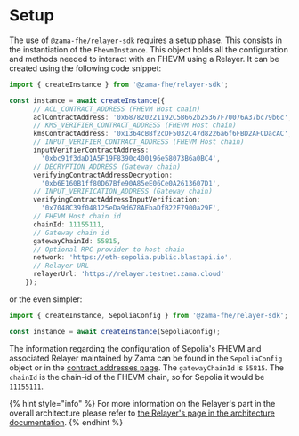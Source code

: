 # Setup

The use of `@zama-fhe/relayer-sdk` requires a setup phase.
This consists in the instantiation of the `FhevmInstance`.
This object holds all the configuration and methods needed to interact with an FHEVM using a Relayer.
It can be created using the following code snippet:

```ts
import { createInstance } from '@zama-fhe/relayer-sdk';

const instance = await createInstance({
      // ACL_CONTRACT_ADDRESS (FHEVM Host chain)
      aclContractAddress: '0x687820221192C5B662b25367F70076A37bc79b6c',
      // KMS_VERIFIER_CONTRACT_ADDRESS (FHEVM Host chain)
      kmsContractAddress: '0x1364cBBf2cDF5032C47d8226a6f6FBD2AFCDacAC',
      // INPUT_VERIFIER_CONTRACT_ADDRESS (FHEVM Host chain)
      inputVerifierContractAddress:
        '0xbc91f3daD1A5F19F8390c400196e58073B6a0BC4',
      // DECRYPTION_ADDRESS (Gateway chain)
      verifyingContractAddressDecryption:
        '0xb6E160B1ff80D67Bfe90A85eE06Ce0A2613607D1',
      // INPUT_VERIFICATION_ADDRESS (Gateway chain)
      verifyingContractAddressInputVerification:
        '0x7048C39f048125eDa9d678AEbaDfB22F7900a29F',
      // FHEVM Host chain id
      chainId: 11155111,
      // Gateway chain id
      gatewayChainId: 55815,
      // Optional RPC provider to host chain
      network: 'https://eth-sepolia.public.blastapi.io',
      // Relayer URL
      relayerUrl: 'https://relayer.testnet.zama.cloud'
    });

```

or the even simpler:

```ts
import { createInstance, SepoliaConfig } from '@zama-fhe/relayer-sdk';

const instance = await createInstance(SepoliaConfig);

```

The information regarding the configuration of Sepolia's FHEVM and associated Relayer maintained by Zama can be found in the `SepoliaConfig` object or in the [contract addresses page](https://docs.zama.ai/protocol/solidity-guides/smart-contract/configure/contract_addresses).
The `gatewayChainId` is `55815`.
The `chainId` is the chain-id of the FHEVM chain, so for Sepolia it would be `11155111`.


{% hint style="info" %}
For more information on the Relayer's part in the overall architecture please refer to [the Relayer's page in the architecture documentation](https://docs.zama.ai/protocol/protocol/overview/relayer_oracle).
{% endhint %}
